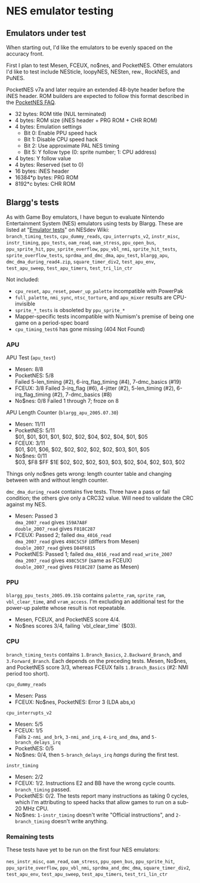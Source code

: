 NES emulator testing
====================

Emulators under test
--------------------
When starting out, I'd like the emulators to be evenly spaced on the
accuracy front.

First I plan to test Mesen, FCEUX, no$nes, and PocketNES.
Other emulators I'd like to test include
NESticle, loopyNES, NESten, rew., RockNES, and PuNES.

PocketNES v7a and later require an extended 48-byte header before
the iNES header.  ROM builders are expected to follow this format
described in the [PocketNES FAQ].

- 32 bytes: ROM title (NUL terminated)
- 4 bytes: ROM size (iNES header + PRG ROM + CHR ROM)
- 4 bytes: Emulation settings
    - Bit 0: Enable PPU speed hack
    - Bit 1: Disable CPU speed hack
    - Bit 2: Use approximate PAL NES timing
    - Bit 5: Y follow type (0: sprite number; 1: CPU address)
- 4 bytes: Y follow value
- 4 bytes: Reserved (set to 0)
- 16 bytes: iNES header
- 16384*p bytes: PRG ROM
- 8192*c bytes: CHR ROM

[PocketNES FAQ]: https://web.archive.org/web/20131102194638/http://pocketnes.org/faq.html

Blargg's tests
--------------
As with Game Boy emulators, I have begun to evaluate Nintendo
Entertainment System (NES) emulators using tests by Blargg.
These are listed at "[Emulator tests]" on NESdev Wiki:  
`branch_timing_tests`, `cpu_dummy_reads`, `cpu_interrupts_v2`,
`instr_misc`, `instr_timing`, `ppu_tests`, `oam_read`, `oam_stress`,
`ppu_open_bus`, `ppu_sprite_hit`, `ppu_sprite_overflow`,
`ppu_vbl_nmi`, `sprite_hit_tests`, `sprite_overflow_tests`,
`sprdma_and_dmc_dma`, `apu_test`, `blargg_apu`,
`dmc_dma_during_read4.zip`, `square_timer_div2`, `test_apu_env`,
`test_apu_sweep`, `test_apu_timers`, `test_tri_lin_ctr`

Not included:
- `cpu_reset`, `apu_reset`, `power_up_palette` incompatible with
  PowerPak
- `full_palette`, `nmi_sync`, `ntsc_torture`, and `apu_mixer` results
  are CPU-invisible
- `sprite_*_tests` is obsoleted by `ppu_sprite_*`
- Mapper-specific tests incompatible with Numism's premise of being
  one game on a period-spec board
- `cpu_timing_test6` has gone missing (404 Not Found)

[Emulator tests]: https://wiki.nesdev.com/w/index.php/Emulator_tests

### APU

APU Test (`apu_test`)

* Mesen: 8/8
* PocketNES: 5/8  
  Failed 5-len_timing (#2), 6-irq_flag_timing (#4), 7-dmc_basics (#19)
* FCEUX: 3/8
  Failed 3-irq_flag (#6), 4-jitter (#2), 5-len_timing (#2),
  6-irq_flag_timing (#2), 7-dmc_basics (#8)
* No$nes: 0/8
  Failed 1 through 7; froze on 8

APU Length Counter (`blargg_apu_2005.07.30`)

* Mesen: 11/11
* PocketNES: 5/11  
  $01, $01, $01, $01, $02, $02, $04, $02, $04, $01, $05
* FCEUX: 3/11  
  $01, $01, $06, $02, $02, $02, $02, $02, $03, $01, $05
* No$nes: 0/11  
  $03, $F8 $FF $1E $02, $02, $02, $03, $03, $02, $04, $02, $03, $02

Things only no$nes gets wrong: length counter table and changing
between with and without length counter.

`dmc_dma_during_read4` contains five tests.  Three have a pass or
fail condition; the others give only a CRC32 value.  Will need to
validate the CRC against my NES.

* Mesen: Passed 3  
  `dma_2007_read` gives `159A7A8F`  
  `double_2007_read` gives `F018C287`
* FCEUX: Passed 2; failed `dma_4016_read`  
  `dma_2007_read` gives `498C5C5F` (differs from Mesen)  
  `double_2007_read` gives `D84F6815`
* PocketNES: Passed 1; failed `dma_4016_read` and `read_write_2007`  
  `dma_2007_read` gives `498C5C5F` (same as FCEUX)  
  `double_2007_read` gives `F018C287` (same as Mesen)

### PPU

`blargg_ppu_tests_2005.09.15b` contains `palette_ram`, `sprite_ram`,
`vbl_clear_time`, and `vram_access`.  I'm excluding an additional
test for the power-up palette whose result is not repeatable.

- Mesen, FCEUX, and PocketNES score 4/4.
- No$nes scores 3/4, failing `vbl_clear_time` ($03).

### CPU

`branch_timing_tests` contains `1.Branch_Basics`,
`2.Backward_Branch`, and `3.Forward_Branch`.  Each depends on
the preceding tests.  Mesen, No$nes, and PocketNES score 3/3,
whereas FCEUX fails `1.Branch_Basics` (#2: NMI period too short).

`cpu_dummy_reads`

* Mesen: Pass
* FCEUX: No$nes, PocketNES: Error 3 (LDA abs,x)

`cpu_interrupts_v2`

* Mesen: 5/5
* FCEUX: 1/5  
  Fails `2-nmi_and_brk`, `3-nmi_and_irq`, `4-irq_and_dma`, and `5-branch_delays_irq`
* PocketNES: 0/5
* No$nes: 0/4, then `5-branch_delays_irq` _hangs_ during the first test.

`instr_timing`

* Mesen: 2/2
* FCEUX: 1/2. Instructions E2 and BB have the wrong cycle counts.
  `branch_timing` passed.
* PocketNES: 0/2.  The tests report many instructions as taking 0
  cycles, which I'm attributing to speed hacks that allow games to
  run on a sub-20 MHz CPU.
* No$nes: `1-instr_timing` doesn't write "Official instructions", and
  `2-branch_timing` doesn't write anything.

### Remaining tests

These tests have yet to be run on the first four NES emulators:

`nes_instr_misc`, `oam_read`, `oam_stress`, `ppu_open_bus`, 
`ppu_sprite_hit`, `ppu_sprite_overflow`, `ppu_vbl_nmi`, 
`sprdma_and_dmc_dma`, `square_timer_div2`, `test_apu_env`, 
`test_apu_sweep`, `test_apu_timers`, `test_tri_lin_ctr`
